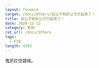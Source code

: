 ```yaml
---
layout: forward
target: /docs/Others/血公子和妙公子打起来了！
title: 血公子和妙公子打起来了！
date: 2020-12-12
category: 其他
cat_url: /docs/Others
tags: 
  - FIN
length: 4203
---
```


鬼厉拦住碧瑶。
